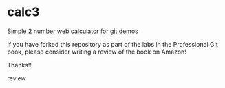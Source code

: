 # calc3
Simple 2 number web calculator for git demos

If you have forked this repository as part of the labs in the Professional Git book, please consider writing a review of the book on Amazon!

Thanks!!

review